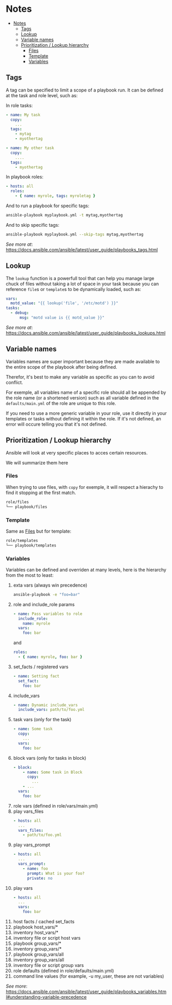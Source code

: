 # Notes

- [Notes](#notes)
  - [Tags](#tags)
  - [Lookup](#lookup)
  - [Variable names](#variable-names)
  - [Prioritization / Lookup hierarchy](#prioritization--lookup-hierarchy)
    - [Files](#files)
    - [Template](#template)
    - [Variables](#variables)

## Tags

A tag can be specified to limit a scope of a playbook run.
It can be defined at the task and role level, such as:

In role tasks:

```yaml
- name: My task
  copy:
    ...
  tags:
    - mytag
    - myothertag

- name: My other task
  copy:
    ....
  tags:
    - myothertag
```

In playbook roles:

```yaml
- hosts: all
  roles:
    - { name: myrole, tags: myroletag }
```

And to run a playbook for specific tags:

```bash
ansible-playbook myplaybook.yml -t mytag,myothertag
```

And to skip specific tags:

```bash
ansible-playbook myplaybook.yml --skip-tags mytag,myothertag
```

*See more at*: https://docs.ansible.com/ansible/latest/user_guide/playbooks_tags.html

## Lookup

The `lookup` function is a powerfull tool that can help you manage large chuck of files without taking a lot of space in your task because you can reference `file`s or `template`s to be dynamically loaded, such as:

```yaml
vars:
  motd_value: "{{ lookup('file', '/etc/motd') }}"
tasks:
  - debug:
      msg: "motd value is {{ motd_value }}"
```

*See more at*: https://docs.ansible.com/ansible/latest/user_guide/playbooks_lookups.html

## Variable names

Variables names are super important because they are made available to the entire scope of the playbook after being defined.

Therefor, it's best to make any variable as specific as you can to avoid conflict.

For exemple, all variables name of a specific role should all be appended by the role name (or a shortened version) such as all variable defined in the `defaults/main.yml` of the role are unique to this role.

If you need to use a more generic variable in your role, use it directly in your templates or tasks without defining it within the role. If it's not defined, an error will occure telling you that it's not defined.

## Prioritization / Lookup hierarchy

Ansible will look at very specific places to acces certain resources.

We will summarize them here

### Files

When trying to use files, with `copy` for exemple, it will respect a hierachy to find it stopping at the first match.

```bash
role/files
└── playbook/files
```

### Template

Same as [Files](#files) but for template:

```bash
role/templates
└── playbook/templates
```

### Variables

Variables can be defined and overriden at many levels, here is the hierarchy from the most to least:

1. exta vars (always win precedence)
    ```bash
    ansible-playbook -e "foo=bar"
    ```
2. role and include_role params
   ```yaml
   - name: Pass variables to role
     include_role:
       name: myrole
     vars:
       foo: bar
   ```
   and
   ```yaml
   roles:
     - { name: myrole, foo: bar }
   ```
3. set_facts / registered vars
   ```yaml
   - name: Setting fact
     set_fact:
       foo: bar
   ```
4. include_vars
   ```yaml
   - name: Dynamic include_vars
     include_vars: path/to/foo.yml
   ```
5. task vars (only for the task)
   ```yaml
   - name: Some task
     copy:
       ...
     vars:
       foo: bar
   ```
6. block vars (only for tasks in block)
   ```yaml
   - block:
       - name: Some task in Block
         copy:
           ...
       - ...
     vars:
       foo: bar
   ```
7. role vars (defined in role/vars/main.yml)
8.  play vars_files
    ```yaml
    - hosts: all
      ...
      vars_files:
        - path/to/foo.yml
    ```
9.  play vars_prompt
    ```yaml
    - hosts: all
      ...
      vars_prompt:
        - name: foo
          prompt: What is your foo?
          private: no
    ```
10. play vars
    ```yaml
    - hosts: all
      ...
      vars:
        foo: bar
    ```
11. host facts / cached set_facts
12. playbook host_vars/*
13. inventory host_vars/*
14. inventory file or script host vars
15. playbook group_vars/*
16. inventory group_vars/*
17. playbook group_vars/all
18. inventory group_vars/all
19. inventory file or script group vars
20. role defaults (defined in role/defaults/main.yml)
21. command line values (for example, -u my_user, these are not variables)

*See more*: https://docs.ansible.com/ansible/latest/user_guide/playbooks_variables.html#understanding-variable-precedence